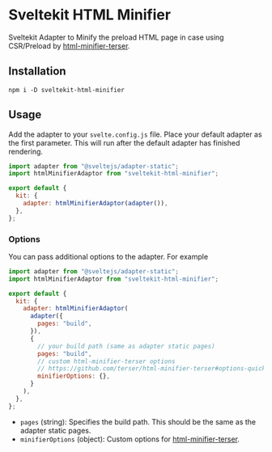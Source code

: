 # Sveltekit HTML Minifier

Sveltekit Adapter to Minify the preload HTML page in case using CSR/Preload by [html-minifier-terser](https://github.com/terser/html-minifier-terser).

## Installation

`npm i -D sveltekit-html-minifier`

## Usage

Add the adapter to your `svelte.config.js` file. Place your default adapter as the first parameter. This will run after the default adapter has finished rendering.

```js
import adapter from "@sveltejs/adapter-static";
import htmlMinifierAdaptor from "sveltekit-html-minifier";

export default {
  kit: {
    adapter: htmlMinifierAdaptor(adapter()),
  },
};
```

### Options

You can pass additional options to the adapter. For example

```js
import adapter from "@sveltejs/adapter-static";
import htmlMinifierAdaptor from "sveltekit-html-minifier";

export default {
  kit: {
    adapter: htmlMinifierAdaptor(
      adapter({
        pages: "build",
      }),
      {
        // your build path (same as adapter static pages)
        pages: "build",
        // custom html-minifier-terser options
        // https://github.com/terser/html-minifier-terser#options-quick-reference
        minifierOptions: {},
      }
    ),
  },
};
```

- `pages` (string): Specifies the build path. This should be the same as the adapter static pages.
- `minifierOptions` (object): Custom options for [html-minifier-terser](https://github.com/terser/html-minifier-terser#options-quick-reference).
